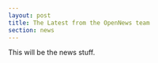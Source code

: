 ```yaml
---
layout: post
title: The Latest from the OpenNews team
section: news
---
```


This will be the news stuff.
